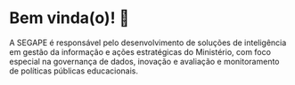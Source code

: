 # Bem vinda(o)! 👋

A SEGAPE é responsável pelo desenvolvimento de soluções de inteligência em gestão da informação e ações estratégicas do Ministério, com foco especial na governança de dados, inovação e avaliação e monitoramento de políticas públicas educacionais.
